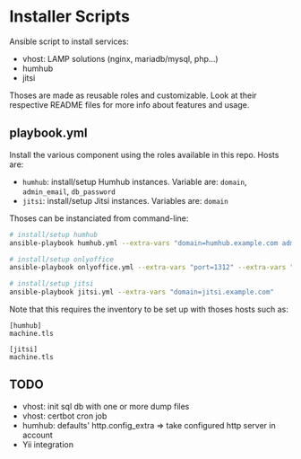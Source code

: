 # Installer Scripts
Ansible script to install services:
* vhost: LAMP solutions (nginx, mariadb/mysql, php...)
* humhub
* jitsi

Thoses are made as reusable roles and customizable. Look at their respective README files for more info about features and usage.


## playbook.yml
Install the various component using the roles available in this repo. Hosts are:
* `humhub`: install/setup Humhub instances. Variable are: `domain`, `admin_email`, `db_password`
* `jitsi`: install/setup Jitsi instances. Variables are: `domain`

Thoses can be instanciated from command-line:

```bash
# install/setup humhub
ansible-playbook humhub.yml --extra-vars "domain=humhub.example.com admin_email=contact@example.com db_password=secret"

# install/setup onlyoffice
ansible-playbook onlyoffice.yml --extra-vars "port=1312" --extra-vars "domain=debian.localdomain" --extra-vars "db_password=onlyoffice"

# install/setup jitsi
ansible-playbook jitsi.yml --extra-vars "domain=jitsi.example.com"
```

Note that this requires the inventory to be set up with thoses hosts such as:

```
[humhub]
machine.tls

[jitsi]
machine.tls
```


## TODO
- vhost: init sql db with one or more dump files
- vhost: certbot cron job
- humhub: defaults' http.config_extra => take configured http server in account
- Yii integration


